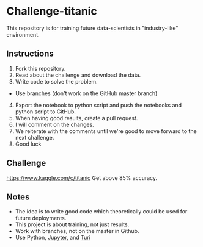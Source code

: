 # Challenge-titanic
This repository is for training future data-scientists in "industry-like" environment. 

## Instructions
1. Fork this repository. 
2. Read about the challenge and download the data.
3. Write code to solve the problem.
* Use branches (don't work on the GitHub master branch)
4. Export the notebook to python script and push the notebooks and python script to GitHub.
5. When having good results, create a pull request.
6. I will comment on the changes.
7. We reiterate with the comments until we're good to move forward to the next challenge. 
7. Good luck

## Challenge
https://www.kaggle.com/c/titanic
Get above 85% accuracy. 

## Notes
* The idea is to write good code which theoretically could be used for future deployments. 
* This project is about training, not just results.  
* Work with branches, not on the master in Github. 
* Use Python, [Jupyter](http://jupyter.org/), and [Turi](https://github.com/apple/turicreate)
